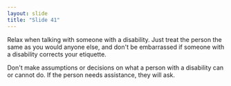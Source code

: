 ```yaml
---
layout: slide
title: "Slide 41"
---
```


Relax when talking with someone with a disability. Just treat the person the same as you would anyone else, and don't be embarrassed if someone with a disability corrects your etiquette.

Don't make assumptions or decisions on what a person with a disability can or cannot do. If the person needs assistance, they will ask.